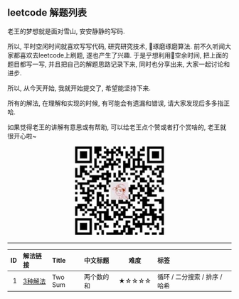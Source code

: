 ## leetcode 解题列表

老王的梦想就是面对雪山, 安安静静的写码. 

所以, 平时空闲时间就喜欢写写代码, 研究研究技术, 琢磨琢磨算法. 前不久听闻大家都喜欢去leetcode上刷题, 遂也产生了兴趣. 于是乎想利用空余时间, 把上面的题目都写一写, 并且把自己的解题思路记录下来, 同时也分享出来, 大家一起讨论和进步.

所以, 从今天开始, 我就开始提交了, 希望能坚持下来.

所有的解法, 在理解和实现的时候, 有可能会有遗漏和错误, 请大家发现后多多指正哈.

如果觉得老王的讲解有意思或有帮助, 可以给老王点个赞或者打个赏啥的, 老王就很开心啦~

<div align="center"><img src="qrcode_pay.min.jpg" width="200" height="200" /></div>

---

| ID | 解法链接 |    Title    | 中文标题 |  难度  |    标签   |
|---:|:-------|:-----------|:--------|:-----:|:-------|
| 1 | [3种解法](1/analysis.md) |  Two Sum | 两个数的和 | ★☆☆☆☆ | 循环 / 二分搜索 / 排序 / 哈希 |


